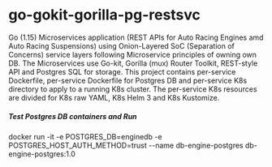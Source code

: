 # go-gokit-gorilla-pg-restsvc

Go (1.15) Microservices application (REST APIs for Auto Racing Engines amd Auto Racing Suspensions) using Onion-Layered SoC (Separation of Concerns) service layers following Microservice principles of owning own DB. The Microservices use Go-kit, Gorilla (mux) Router Toolkit, REST-style API and Postgres SQL for storage. This project contains per-service Dockerfile, per-service Dockerfile for Postgres DB and per-service K8s directory to apply to a running K8s cluster. The per-service K8s resources are divided for K8s raw YAML, K8s Helm 3 and K8s Kustomize.



##### Test Postgres DB containers and Run

docker run -it -e  POSTGRES_DB=enginedb -e POSTGRES_HOST_AUTH_METHOD=trust --name db-engine-postgres db-engine-postgres:1.0
